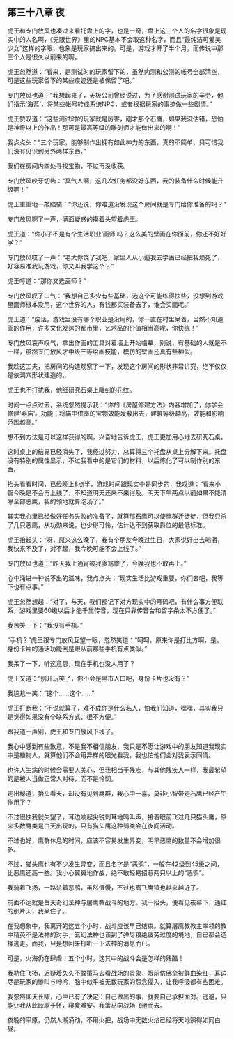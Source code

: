 ## 第三十八章 夜


虎王和专门放风也凑过来看托盘上的字，也是一奇，盘上这三个人的名字很象是现实中的人名啊，《无限世界》里的NPC基本不会取这种名字，而且“最纯洁可爱美少女”这样的字眼，也象是玩家搞出来的。可是，游戏才开了半个月，而传说中那三个人是很久以前来的啊。

虎王忽然道：“看来，是测试时的玩家留下的，虽然内测和公测的帐号全部清空，可是这些玩家留下的某些痕迹还是被保留了吧。”

专门放风也道：“我想起来了，天极公司曾经说过，为了感谢测试玩家的辛劳，他们指示‘海蓝’，将某些帐号转成系统NPC，或者根据玩家的事迹做一些剧情。”

虎王赞叹道：“这些测试时的玩家就是厉害，刚才那个石鹰，如果我没估错，恐怕是神级以上的作品！那可是最高等级的雕刻师才能做出来的啊！”

我点点头：“三个玩家，能够制作出拥有如此神力的东西，真的不简单，只可惜我们没有见识到另外两样东西。”

我们在房间内四处寻找宝物，不过再没收获。

专门放风咬牙切齿：“真气人啊，这几次任务都没好东西，我的装备什么时候能升级啊！”

虎王重重地一敲脑袋：“你还说，你难道没发现这个房间就是专门给你准备的吗？”

专门放风啊了一声，满面疑惑的摸着头望着虎王。

虎王道：“你小子不是有个生活职业‘画师’吗？这么美的壁画在你面前，你还不好好学？”

专门放风哎了一声：“老大你饶了我吧，家里人从小逼我去学画已经把我烦死了，好容易准我玩游戏，你又叫我学这个？”

虎王哼道：“那你又选画师？”

专门放风叹了口气：“我想自己多少有些基础，选这个可能练得快些，没想到游戏里画师根本没用，这个世界的人，有钱都买装备去了，谁会买画呢。”

虎王道：“废话，游戏里没有哪个职业是没用的，你一直在村里呆着，当然不知道画的作用，许多文化发达的都市里，艺术品的价值相当高呢，你快练！”

专门放风哀声叹气，拿出作画的工具对着墙上开始临摹，别说，有基础的人就是不一样，虽然专门放风才中级三等绘画技能，模仿的壁画还真有些神似。

我趁这工夫，把房间的构造观察了一下，发现这个房间的形状非常讲究，绝不仅仅是依洞穴形状建造的。

虎王也不打扰我，他细研究石桌上雕刻的花纹。

时间一点点过去，系统忽然提示我：“你的《房屋修建方法》内容增加了，你学会修建‘器庙’。功能：将庙中供奉的宝物效能发散出去，建筑等级越高，效能和影响范围越高。”

想不到方法是可以这样获得的啊，兴奋地告诉虎王，虎王更加用心地去研究石桌。

这时桌上的结界已经消失了，我经过努力，总算将三个托盘从桌上分解下来。托盘没有特别的属性显示，不过我看中的是它们的材料，以后炼化了可以制作别的东西。

抬头看看时间，已经晚上8点半，游戏时间跟现实中是同步的，我叹道：“看来小智今晚是不会再上线了，不知道明天还来不来得及。明天下午两点以前如果不能清除全部恶鹰，我的领地就算泡汤了。”

其实我心里已经做好任务失败的准备了，就算那石鹰可以使鹰群迁徒徙，但我只杀了几只恶鹰，从功勋来说，也少得可怜，估计达不到获取爵位的最低标准。

虎王抬起头：“呀，原来这么晚了，我有个朋友今晚过生日，大家说好出去喝酒，我快来不及了，对不起，我今晚可能不会上线了。”

专门放风也道：“昨天我上通宵被我爹骂惨了，今晚我也不敢再上。”

心中涌进一种说不出的滋味，我点点头：“现实生活比游戏重要，你们去吧，我等下也有点事。”

虎王忽然想起：“对了，与天，我们都记下对方现实中的号码吧，有什么事方便联系，游戏里要60级以后才能千里传音，现在只靠传音台和留字条太不方便了。”

我苦笑一下：“我没有手机。”

“手机？”虎王跟专门放风互望一眼，忽然笑道：“呵呵，原来你是打比方啊，是，身份卡片的通话功能倒是跟从前那些手机有点类似。”

我呆了一下，听这意思，现在手机也没人用了？

虎王又道：“别开玩笑了，你不会是黑市人口吧，身份卡片也没有？”

我尴尬一笑：“这个……这个……”

虎王打断我：“不说就算了，难不成你是什么名人，怕我们知道，嘿嘿，其实我只是觉得如果没有个联系方式，很不方便。”

跟我道一声别，虎王和专门放风下线了。

我心中感到有些歉意，不是我不相信朋友，我只是不愿让游戏中的朋友知道我现实中是植物人，就算他们不会用异样的眼光看我，我也怕他们会对我表示同情。

也许人生病的时候会需要人关心，但我相当于残疾，与其他残疾人一样，我最希望的是被人当做正常人对待，而不是怜悯。

走出秘道，抬头看天，却没有见到鹰群，我心中一喜，莫非小智带走石鹰已经产生作用了？

不过很快我就失望了，耳边响起尖锐刺耳地鸣叫声，接着眼前飞过几只猫头鹰，原来多数鹰类是白天出现的，只有猫头鹰这种鸮类会在夜间活动。

不过也好，鹰群休息的时间，应该不容易发生异变，明早恶鹰的数量不会增加很多。

不过，猫头鹰也有不少发生异变，而且名字是“恶鸮”，一般在42级到45级之间，比恶鹰还高一些。我小心翼翼地作战，绝不敢轻易招惹两只以上的“恶鸮”。

我骑着飞扬，一路杀着恶鸮，虽然很慢，不过也离飞鹰镇也越来越近了。

前面不远就是白天奇幻法神与屠鹰教战斗的地方。我一抬头，便看见夜幕下，通红的那片天，我呆住了。

在我想象中，我离开的这五个小时，战斗应该早已结束。就算屠鹰教教主率领的教中精英不是法神的对手，玄幻法神也该到了弹尽粮绝疲劳过度的境地，自已都会选择逃走。而我，只是想回来打听一下法神的消息而已。

可是，火海仍在肆虐！五个小时，这其中的战斗会是怎样的残酷！

我勒住飞扬，迟疑着久久不敢策马去看战场的景象，眼前仿佛全被鲜血染红，耳边尽是玩家的惨叫与呻吟，脑中似乎被无数玩家的怨念侵入，让我呼吸都有些困难。

我忽然仰天长啸，心中已有了决定：自己做出的事，就要自己承担面对。逃避，只能让我从此耿耿于怀，寝食难安。我策马向战场飞驰而去。

夜晚的平原，仍然人潮涌动，不用火把，战场中无数火焰已经将天地照得如同白昼。





